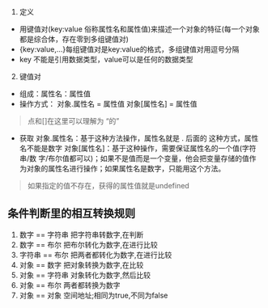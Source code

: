 1. 定义
- 用键值对(key:value 俗称属性名和属性值)来描述一个对象的特征(每一个对象都是综合体，存在零到多组键值对)
- {key:value,...}每组键值对是key:value的格式，多组键值对用逗号分隔
- key 不能是引用数据类型，value可以是任何的数据类型

2. 键值对
- 组成：属性名：属性值
- 操作方式：
      对象.属性名 = 属性值
      对象[属性名] = 属性值
> 点和[]在这里可以理解为 “的”
- 获取
对象.属性名：基于这种方法操作，属性名就是 . 后面的
这种方式，属性名不能是数字
对象[属性名]：基于这种操作，需要保证属性名的一个值(字符串/数
字/布尔值都可以)；如果不是值而是一个变量，他会把变量存储的值作为对象的属性名进行操作；如果属性名是数字，只能用这个方法。
> 如果指定的值不存在，获得的属性值就是undefined

## 条件判断里的相互转换规则
1. 数字 == 字符串  把字符串转数字,在判断
2. 数字 == 布尔  把布尔转化为数字,在进行比较
3. 字符串 == 布尔 把两者都转化为数字,在进行比较
4. 对象 == 数字   把对象转换为数字,在比较
5. 对象 == 字符串  对象转化为数字,然后比较
6. 对象 == 布尔    两者都转换为数字
7. 对象 == 对象    空间地址;相同为true,不同为false
